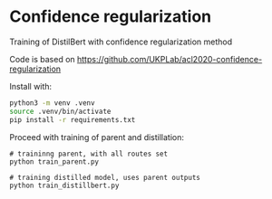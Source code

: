 # Confidence regularization

Training of DistilBert with confidence regularization method

Code is based on https://github.com/UKPLab/acl2020-confidence-regularization

Install with:

```bash
python3 -m venv .venv
source .venv/bin/activate
pip install -r requirements.txt
```

Proceed with training of parent and distillation:
```
# traininng parent, with all routes set
python train_parent.py

# training distilled model, uses parent outputs
python train_distillbert.py
```
